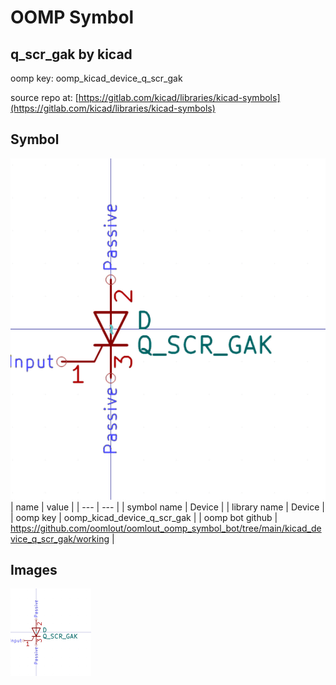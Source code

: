 # OOMP Symbol  
## q_scr_gak  by kicad  
  
oomp key: oomp_kicad_device_q_scr_gak  
  
source repo at: [https://gitlab.com/kicad/libraries/kicad-symbols](https://gitlab.com/kicad/libraries/kicad-symbols)  
## Symbol  
  
[![working.png](working_600.png)](working.png)  
| name | value | 
| --- | --- | 
| symbol name | Device | 
| library name | Device | 
| oomp key | oomp_kicad_device_q_scr_gak | 
| oomp bot github | https://github.com/oomlout/oomlout_oomp_symbol_bot/tree/main/kicad_device_q_scr_gak/working | 
## Images  
  
[![working.png](working_140.png)](working.png)  
